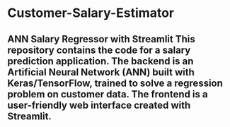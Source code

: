 # Customer-Salary-Estimator
## ANN Salary Regressor with Streamlit  This repository contains the code for a salary prediction application.   The backend is an Artificial Neural Network (ANN) built with Keras/TensorFlow, trained to solve a regression problem on customer data. The frontend is a user-friendly web interface created with Streamlit.
